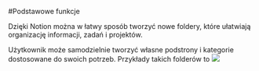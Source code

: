 #Podstawowe funkcje

Dzięki Notion można w łatwy sposób tworzyć nowe foldery, które ułatwiają organizację informacji, zadań i projektów.

Użytkownik może samodzielnie tworzyć własne podstrony i kategorie dostosowane do swoich potrzeb. Przykłady takich folderów to
![]("C:\Users\gklac\notion-dev\docs\1przyklad.jpg")